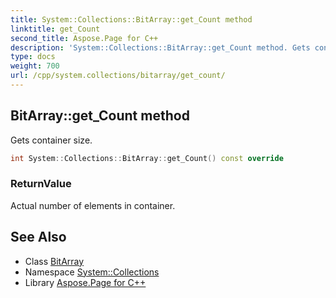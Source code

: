 ```yaml
---
title: System::Collections::BitArray::get_Count method
linktitle: get_Count
second_title: Aspose.Page for C++
description: 'System::Collections::BitArray::get_Count method. Gets container size in C++.'
type: docs
weight: 700
url: /cpp/system.collections/bitarray/get_count/
---
```

## BitArray::get_Count method


Gets container size.

```cpp
int System::Collections::BitArray::get_Count() const override
```


### ReturnValue

Actual number of elements in container.

## See Also

* Class [BitArray](../)
* Namespace [System::Collections](../../)
* Library [Aspose.Page for C++](../../../)
